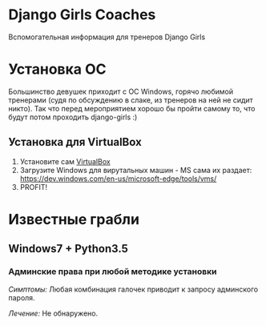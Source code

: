 # Django Girls Coaches

Вспомогательная информация для тренеров Django Girls 

# Установка ОС

Большинство девушек приходит с ОС Windows, горячо любимой тренерами (судя по обсуждению в слаке, из тренеров на ней не сидит никто). Так что перед мероприятием хорошо бы пройти самому то, что будут потом проходить django-girls :)

##  Установка для VirtualBox 

1. Установите сам [VirtualBox](https://www.virtualbox.org/)
2. Загрузите Windows для вирутальных машин - MS сама их раздает: https://dev.windows.com/en-us/microsoft-edge/tools/vms/
3. PROFIT!

# Известные грабли

## Windows7 + Python3.5

### Админские права при любой методике установки

_Симптомы:_ Любая комбинация галочек приводит к запросу админского пароля.

_Лечение:_ Не обнаружено.
